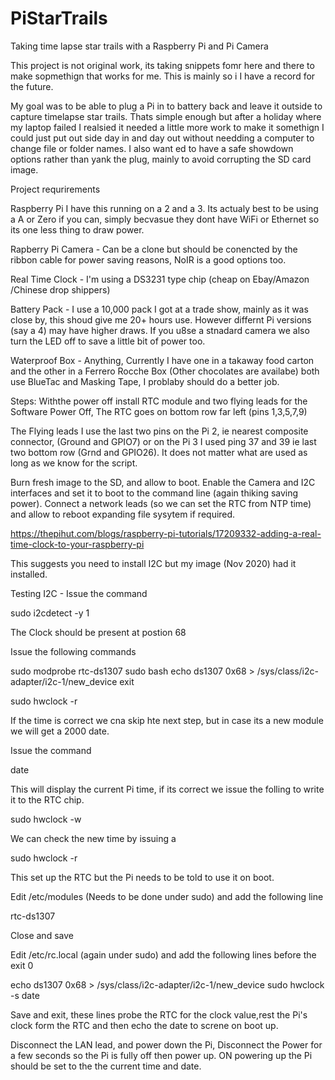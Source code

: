 # PiStarTrails

Taking time lapse star trails with a Raspberry Pi and Pi Camera

This project is not original work, its taking snippets fomr here and there to make sopmethign that works for me.  This is mainly so i I have a record for the future.

My goal was to be able to plug a Pi in to battery back and leave it outside to capture timelapse star trails. Thats simple enough but after a holiday where my laptop failed I realsied it needed a little more work to make it somethign I could just put out side day in and day out without needding a computer to change file or folder names.  I also want ed to have a safe showdown options rather than yank the plug, mainly to avoid corrupting the SD card image.

Project requrirements

Raspberry Pi I have this running on a 2 and a 3.  Its actualy best to be using a A or Zero if you can, simply becvasue they dont have WiFi or Ethernet so its one less thing to draw power.

Rapberry Pi Camera  - Can be a clone but should be conencted by the ribbon cable for power saving reasons, NoIR is a good options too.

Real Time Clock - I'm using a DS3231 type chip (cheap on Ebay/Amazon /Chinese drop shippers)

Battery Pack - I use a 10,000 pack I got at a trade show, mainly as it was close by, this shoud give me 20+ hours use.   However differnt Pi versions (say a 4) may have higher draws.  If you u8se a stnadard camera we also turn the LED off to save a little bit of power too.

Waterproof Box - Anything, Currently I have one in a takaway food carton and the other in a Ferrero Rocche Box (Other chocolates are availabe) both use BlueTac and Masking Tape,  I problaby should do a better job.



Steps:
Withthe power off install RTC module and two flying leads for the Software Power Off, The RTC goes on bottom row far left (pins 1,3,5,7,9)

The Flying leads I use the last two pins on the Pi 2, ie nearest composite connector, (Ground and GPIO7) or on the Pi 3 I used ping 37 and 39 ie last two bottom row (Grnd and GPIO26). It does not matter what are used as long as we know for the script.


Burn fresh image to the SD, and allow to boot.  Enable the Camera and I2C interfaces and set it to boot to the command line (again thiking saving power).  Connect a network leads (so we can set the RTC from NTP time) and allow to reboot expanding file sysytem if required.

https://thepihut.com/blogs/raspberry-pi-tutorials/17209332-adding-a-real-time-clock-to-your-raspberry-pi

This suggests you need to install I2C but my image (Nov 2020) had it installed.

Testing I2C - Issue the command

sudo i2cdetect -y 1

The Clock should be present at postion 68


Issue the following commands

sudo modprobe rtc-ds1307
sudo bash
echo ds1307 0x68 > /sys/class/i2c-adapter/i2c-1/new_device
exit

sudo hwclock -r

If the time is correct we cna skip hte next step, but in case its a new module we will get a 2000 date.

Issue the command 

date

This will display the current Pi time, if its correct  we issue the folling to write it to the RTC chip.

sudo hwclock -w 


We can check the new time by issuing a 

sudo hwclock -r

This set up the RTC but the Pi needs to be told to use it on boot.

Edit /etc/modules (Needs to be done under sudo) and add the following line

rtc-ds1307

Close and save

Edit /etc/rc.local (again under sudo) and add the following lines before the exit 0

echo ds1307 0x68 > /sys/class/i2c-adapter/i2c-1/new_device
sudo hwclock -s
date

Save and exit, these lines probe the RTC for the clock value,rest the Pi's clock form the RTC and then echo the date to screne on boot up.

Disconnect the LAN lead, and power down the Pi, Disconnect the Power for a few seconds so the Pi is fully off then power up.  ON powering up the Pi should be set to the the current time and date.










